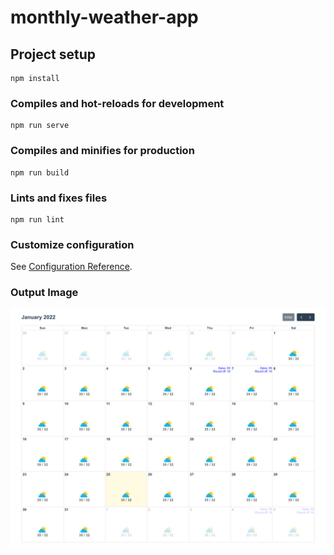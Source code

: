 # monthly-weather-app

## Project setup
```
npm install
```

### Compiles and hot-reloads for development
```
npm run serve
```

### Compiles and minifies for production
```
npm run build
```

### Lints and fixes files
```
npm run lint
```

### Customize configuration
See [Configuration Reference](https://cli.vuejs.org/config/).

### Output Image
![image description](https://github.com/sumitdey1990/calendar-app-vuejs/blob/main/images/monthly-weather-app.png)


